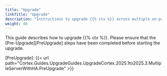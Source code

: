 ```yaml
---
title: "Upgrade"
linkTitle: "Upgrade"
description: "Instructions to upgrade {{% ctx %}} across multiple on-premise servers with high availability (HA)."
weight: 40
---
```


This guide describes how to upgrade {{% ctx %}}. Please ensure that the [Pre-Upgrade][PreUpgrade] steps have been completed before starting the upgrade.

[PreUpgrade]: {{< url path="Cortex.Guides.UpgradeGuides.UpgradeCortex.2025.1to2025.3.MultipleServerWithHA.PreUpgrade" >}}
